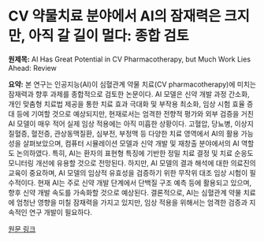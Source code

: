 # CV 약물치료 분야에서 AI의 잠재력은 크지만, 아직 갈 길이 멀다: 종합 검토

**원제목:** AI Has Great Potential in CV Pharmacotherapy, but Much Work Lies Ahead: Review

**요약:** 본 연구는 인공지능(AI)이 심혈관계 약물 치료(CV pharmacotherapy)에 미치는 잠재력과 향후 과제를 종합적으로 검토한 논문이다.  AI 모델은 신약 개발 과정 간소화, 개인 맞춤형 치료법 제공을 통한 치료 효과 극대화 및 부작용 최소화, 임상 시험 효율 증대 등에 기여할 것으로 예상되지만,  현재로서는 엄격한 전향적 평가와 외부 검증을 거친 AI 모델이 매우 적어 실제 임상 적용에는 아직 미흡한 상황이다.  고혈압, 당뇨병, 이상지질혈증, 혈전증, 관상동맥질환, 심부전, 부정맥 등 다양한 치료 영역에서 AI의 활용 가능성을 살펴보았으며, 컴퓨터 시뮬레이션 모델과 신약 개발 및 재창출 분야에서의 AI 역할도 논의하였다. 특히, AI는 환자의 표현형 특징에 기반한 정밀 치료 결정 및 치료 순응도 모니터링 개선에 유용할 것으로 전망된다.  하지만,  AI 모델의 결과 해석에 대한 의료진의 교육이 중요하며,  AI 모델의 임상적 유효성을 검증하기 위한 무작위 대조 임상 시험이 필수적이다.  현재 AI는 주로 신약 개발 단계에서 단백질 구조 예측 등에 활용되고 있으며, 향후 신약 개발 속도를 가속화할 것으로 예상된다.  결론적으로, AI는 심혈관계 약물 치료에 엄청난 영향을 미칠 잠재력을 가지고 있지만,  임상 적용을 위해서는 엄격한 검증과 지속적인 연구 개발이 필요하다.

[원문 링크](https://www.tctmd.com/news/ai-has-great-potential-cv-pharmacotherapy-much-work-lies-ahead-review)
